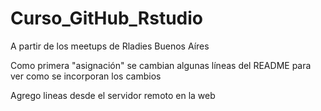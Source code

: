 # Curso_GitHub_Rstudio
A partir de los meetups de Rladies Buenos Aíres


Como primera "asignación" se cambian algunas líneas del README para ver como se incorporan los cambios

Agrego lineas desde el servidor remoto en la web
